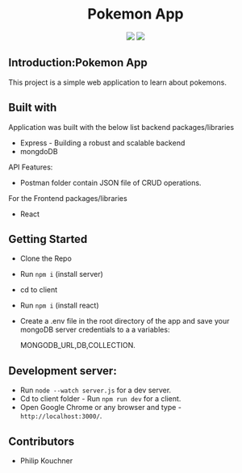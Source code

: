 <div align="center">

<h1>Pokemon App</h1>

![](https://img.shields.io/badge/React-61DAFB?style=flat-square&logo=react&logoColor=black)
![](https://badges.aleen42.com/src/vitejs.svg)

</div>

## Introduction:Pokemon App

This project is a simple web application to learn about pokemons.

## Built with

Application was built with the below list backend packages/libraries

- Express - Building a robust and scalable backend
- mongdoDB

API Features:

- Postman folder contain JSON file of CRUD operations.

For the Frontend packages/libraries

- React

## Getting Started

- Clone the Repo
- Run `npm i` (install server)
- cd to client
- Run `npm i` (install react)
- Create a .env file in the root directory of the app and save your mongoDB server credentials to a a variables:

  MONGODB_URL,DB,COLLECTION.

## Development server:

- Run `node --watch server.js` for a dev server.
- Cd to client folder - Run `npm run dev` for a client.
- Open Google Chrome or any browser and type - `http://localhost:3000/`.

## Contributors

- Philip Kouchner

